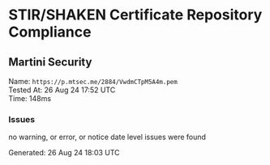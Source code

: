 # STIR/SHAKEN Certificate Repository Compliance

## Martini Security

Name: `https://p.mtsec.me/2884/VwdmCTpM5A4m.pem`\
Tested At: 26 Aug 24 17:52 UTC\
Time: 148ms

### Issues

no warning, or error, or notice date level issues were found

Generated: 26 Aug 24 18:03 UTC
